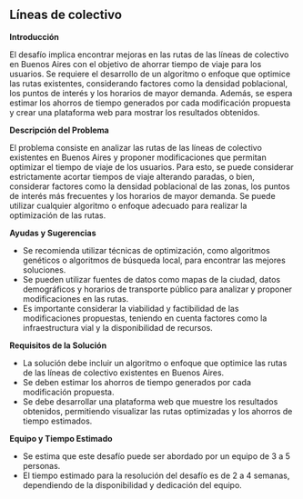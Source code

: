 ## Líneas de colectivo

**Introducción**

El desafío implica encontrar mejoras en las rutas de las líneas de colectivo en Buenos Aires con el objetivo de ahorrar tiempo de viaje para los usuarios. Se requiere el desarrollo de un algoritmo o enfoque que optimice las rutas existentes, considerando factores como la densidad poblacional, los puntos de interés y los horarios de mayor demanda. Además, se espera estimar los ahorros de tiempo generados por cada modificación propuesta y crear una plataforma web para mostrar los resultados obtenidos.

**Descripción del Problema**

El problema consiste en analizar las rutas de las líneas de colectivo existentes en Buenos Aires y proponer modificaciones que permitan optimizar el tiempo de viaje de los usuarios. Para esto, se puede considerar estrictamente acortar tiempos de viaje alterando paradas, o bien, considerar factores como la densidad poblacional de las zonas, los puntos de interés más frecuentes y los horarios de mayor demanda. Se puede utilizar cualquier algoritmo o enfoque adecuado para realizar la optimización de las rutas.

**Ayudas y Sugerencias**

- Se recomienda utilizar técnicas de optimización, como algoritmos genéticos o algoritmos de búsqueda local, para encontrar las mejores soluciones.
- Se pueden utilizar fuentes de datos como mapas de la ciudad, datos demográficos y horarios de transporte público para analizar y proponer modificaciones en las rutas.
- Es importante considerar la viabilidad y factibilidad de las modificaciones propuestas, teniendo en cuenta factores como la infraestructura vial y la disponibilidad de recursos.

**Requisitos de la Solución**

- La solución debe incluir un algoritmo o enfoque que optimice las rutas de las líneas de colectivo existentes en Buenos Aires.
- Se deben estimar los ahorros de tiempo generados por cada modificación propuesta.
- Se debe desarrollar una plataforma web que muestre los resultados obtenidos, permitiendo visualizar las rutas optimizadas y los ahorros de tiempo estimados.

**Equipo y Tiempo Estimado**

- Se estima que este desafío puede ser abordado por un equipo de 3 a 5 personas.
- El tiempo estimado para la resolución del desafío es de 2 a 4 semanas, dependiendo de la disponibilidad y dedicación del equipo.

